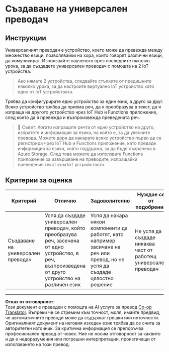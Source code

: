 <!--
CO_OP_TRANSLATOR_METADATA:
{
  "original_hash": "701f4a4466f9309b6e1d863077df0c06",
  "translation_date": "2025-08-28T09:31:01+00:00",
  "source_file": "6-consumer/lessons/4-multiple-language-support/assignment.md",
  "language_code": "bg"
}
-->
# Създаване на универсален преводач

## Инструкции

Универсалният преводач е устройство, което може да превежда между множество езици, позволявайки на хора, които говорят различни езици, да комуникират. Използвайте наученото през последните няколко урока, за да създадете универсален преводач с помощта на 2 IoT устройства.

> Ако нямате 2 устройства, следвайте стъпките от предишните няколко урока, за да настроите виртуално IoT устройство като едно от IoT устройствата.

Трябва да конфигурирате едно устройство за един език, а друго за друг. Всяко устройство трябва да приема реч, да я преобразува в текст, да я изпраща на другото устройство чрез IoT Hub и Functions приложение, след което да я превежда и възпроизвежда преведената реч.

> 💁 Съвет: Когато изпращате речта от едно устройство на друго, изпратете и информация за езика, на който е, за да улесните превода. Можете дори да накарате всяко устройство първо да се регистрира чрез IoT Hub и Functions приложение, като предаде информация за езика, който поддържа, за да бъде съхранена в Azure Storage. След това можете да използвате Functions приложение за извършване на преводите, изпращайки преведения текст към IoT устройството.

## Критерии за оценка

| Критерий | Отлично | Задоволително | Нуждае се от подобрение |
| -------- | --------- | -------- | ----------------- |
| Създаване на универсален преводач | Успя да създаде универсален преводач, който преобразува реч, засечена от едно устройство, в реч, възпроизведена от друго устройство на различен език | Успя да накара някои компоненти да работят, като например засичане на реч или превод, но не успя да създаде цялостно решение | Не успя да създаде никаква част от работещ универсален преводач |

---

**Отказ от отговорност**:  
Този документ е преведен с помощта на AI услуга за превод [Co-op Translator](https://github.com/Azure/co-op-translator). Въпреки че се стремим към точност, моля, имайте предвид, че автоматичните преводи може да съдържат грешки или неточности. Оригиналният документ на неговия изходен език трябва да се счита за авторитетен източник. За критична информация се препоръчва професионален превод от човек. Ние не носим отговорност за каквито и да е недоразумения или погрешни интерпретации, произтичащи от използването на този превод.